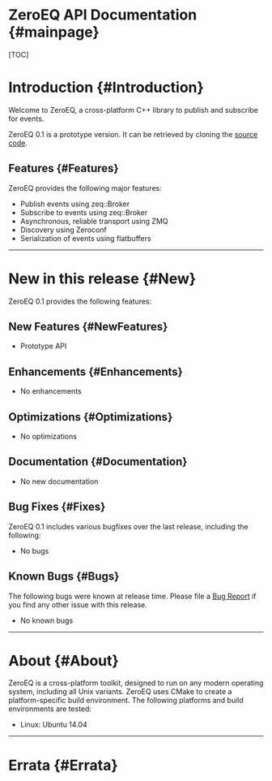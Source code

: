 ZeroEQ API Documentation {#mainpage}
============

[TOC]

# Introduction {#Introduction}

Welcome to ZeroEQ, a cross-platform C++ library to publish and subscribe for
events.

ZeroEQ 0.1 is a prototype version. It can be retrieved by cloning the
[source code](https://github.com/HBPVIS/zeq).

## Features {#Features}

ZeroEQ provides the following major features:

* Publish events using zeq::Broker
* Subscribe to events using zeq::Broker
* Asynchronous, reliable transport using ZMQ
* Discovery using Zeroconf
* Serialization of events using flatbuffers

- - -

# New in this release {#New}

ZeroEQ 0.1 provides the following features:

## New Features {#NewFeatures}

* Prototype API

## Enhancements {#Enhancements}

* No enhancements

## Optimizations {#Optimizations}

* No optimizations

## Documentation {#Documentation}

* No new documentation

## Bug Fixes {#Fixes}

ZeroEQ 0.1 includes various bugfixes over the last release, including the
following:

* No bugs

## Known Bugs {#Bugs}

The following bugs were known at release time. Please file a
[Bug Report](https://github.com/HBPVis/zeq/issues) if you find any
other issue with this release.

* No known bugs

- - -

# About {#About}

ZeroEQ is a cross-platform toolkit, designed to run on any modern operating
system, including all Unix variants. ZeroEQ uses CMake to create a
platform-specific build environment. The following platforms and build
environments are tested:

* Linux: Ubuntu 14.04

- - -

# Errata {#Errata}

